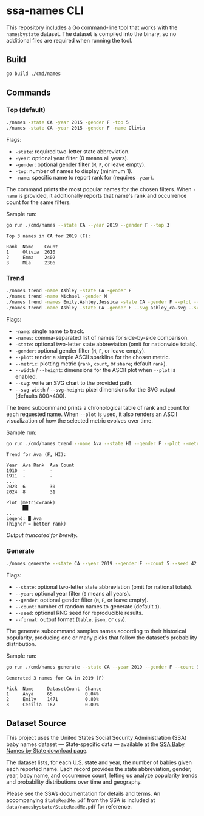 # ssa-names CLI

This repository includes a Go command-line tool that works with the `namesbystate` dataset. The dataset is compiled into the binary, so no additional files are required when running the tool.

## Build

```sh
go build ./cmd/names
```

## Commands

### Top (default)

```sh
./names -state CA -year 2015 -gender F -top 5
./names -state CA -year 2015 -gender F -name Olivia
```

Flags:

- `-state`: required two-letter state abbreviation.
- `-year`: optional year filter (0 means all years).
- `-gender`: optional gender filter (`M`, `F`, or leave empty).
- `-top`: number of names to display (minimum 1).
- `-name`: specific name to report rank for (requires `-year`).

The command prints the most popular names for the chosen filters. When `-name` is provided, it additionally reports that name's rank and occurrence count for the same filters.

Sample run:

```sh
go run ./cmd/names --state CA --year 2019 --gender F --top 3
```

```text
Top 3 names in CA for 2019 (F):

Rank  Name    Count
1     Olivia  2610
2     Emma    2402
3     Mia     2366
```

### Trend

```sh
./names trend -name Ashley -state CA -gender F
./names trend -name Michael -gender M
./names trend -names Emily,Ashley,Jessica -state CA -gender F --plot --metric rank
./names trend -name Ashley -state CA -gender F --svg ashley_ca.svg --svg-width 640 --svg-height 360
```

Flags:

- `-name`: single name to track.
- `-names`: comma-separated list of names for side-by-side comparison.
- `-state`: optional two-letter state abbreviation (omit for nationwide totals).
- `-gender`: optional gender filter (`M`, `F`, or leave empty).
- `--plot`: render a simple ASCII sparkline for the chosen metric.
- `--metric`: plotting metric (`rank`, `count`, or `share`; default `rank`).
- `--width` / `--height`: dimensions for the ASCII plot when `--plot` is enabled.
- `--svg`: write an SVG chart to the provided path.
- `--svg-width` / `--svg-height`: pixel dimensions for the SVG output (defaults 800×400).

The trend subcommand prints a chronological table of rank and count for each requested name. When `--plot` is used, it also renders an ASCII visualization of how the selected metric evolves over time.

Sample run:

```sh
go run ./cmd/names trend --name Ava --state HI --gender F --plot --metric rank --width 8
```

```text
Trend for Ava (F, HI):

Year  Ava Rank  Ava Count
1910  -         -
1911  -         -
...
2023  6         30
2024  8         31

Plot (metric=rank)
      ██
...
Legend: █ Ava
(higher = better rank)
```

*Output truncated for brevity.*

### Generate

```sh
./names generate --state CA --year 2019 --gender F --count 5 --seed 42
```

Flags:

- `--state`: optional two-letter state abbreviation (omit for national totals).
- `--year`: optional year filter (`0` means all years).
- `--gender`: optional gender filter (`M`, `F`, or leave empty).
- `--count`: number of random names to generate (default `1`).
- `--seed`: optional RNG seed for reproducible results.
- `--format`: output format (`table`, `json`, or `csv`).

The generate subcommand samples names according to their historical popularity, producing one or many picks that follow the dataset's probability distribution.

Sample run:

```sh
go run ./cmd/names generate --state CA --year 2019 --gender F --count 3 --seed 7
```

```text
Generated 3 names for CA in 2019 (F)

Pick  Name     DatasetCount  Chance
1     Anya     65            0.04%
2     Emily    1471          0.80%
3     Cecilia  167           0.09%
```

## Dataset Source

This project uses the United States Social Security Administration (SSA) baby names dataset — State‑specific data — available at the [SSA Baby Names by State download page](https://www.ssa.gov/oact/babynames/limits.html).

The dataset lists, for each U.S. state and year, the number of babies given each reported name. Each record provides the state abbreviation, gender, year, baby name, and occurrence count, letting us analyze popularity trends and probability distributions over time and geography.

Please see the SSA’s documentation for details and terms. An accompanying `StateReadMe.pdf` from the SSA is included at `data/namesbystate/StateReadMe.pdf` for reference.
